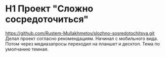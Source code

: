 # H1 Проект "Сложно сосредоточиться"
https://github.com/Rustem-Mullakhmetov/slozhno-sosredotochitsya.git
Делал проект согласно рекомендациям. Начинал с мобильного вида. Потом через медиазапросы переходил на планшет и десктоп. Тема по умолчанию  темная. 